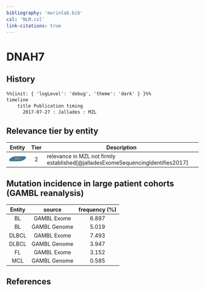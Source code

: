 ```yaml
---
bibliography: 'morinlab.bib'
csl: 'NLM.csl'
link-citations: true
---
```


# DNAH7

## History

```mermaid
%%{init: { 'logLevel': 'debug', 'theme': 'dark' } }%%
timeline
    title Publication timing
      2017-07-27 : Jallades : MZL
```


## Relevance tier by entity

|Entity|Tier|Description|
|:------:|:----:|--------------------------------------|
|![MZL](images/icons/MZL_tier2.png)|2|relevance in MZL not firmly established[@jalladesExomeSequencingIdentifies2017]|


## Mutation incidence in large patient cohorts (GAMBL reanalysis)

|Entity|source |frequency (%)|
|:------:|:----:|:----:|
|BL|GAMBL Exome |6.897 |
|BL|GAMBL Genome |5.019 |
|DLBCL|GAMBL Exome |7.493 |
|DLBCL|GAMBL Genome |3.947 |
|FL|GAMBL Exome |3.152 |
|MCL|GAMBL Genome |0.585 |


## References


